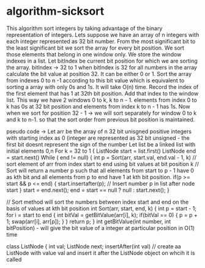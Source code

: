 # algorithm-sicksort
This algorithm sort integers by taking advantage of the binary representation of integers.
Lets suppose we have an array of n integers with each integer represented as 32 bit number.
From the most significant bit to the least significant bit we sort the array for every bit position.
We sort those elements that belong in one window only. We store the window indexes in a list.
Let bitIndex be current bit position for which we are sorting the array.
bitIndex -> 32 to 1
  when bitIndex is 32
  for all numbers in the array calculate the bit value at position 32. It can be either 0 or 1. Sort the array from indexes 0 to n -1
  according to this bit value which is equivalent to sorting a array with only 0s and 1s. It will take O(n) time.
  Record the index of the first element that has 1 at 32th bit position. Add that index to the window list. This way we have 2 windows 0 to k, k to n - 1.
  elements from index 0 to k has 0s at 32 bit position and elements from index k to n - 1 has 1s.
  Now when we sort for position 32 - 1 -> we will sort separately for window 0 to k and k to n-1. so that the sort order from previous bit position is maintained.

  pseudo code ->
Let arr be the array of n 32 bit unisgned positive integers with starting index as 0 (integer are represented as 32 bit unsigned - the first bit doesnt represent the sign of the number
Let list be a linked list with initial elements 0,n 
For k = 32 to 1 {
  ListNode start = list.first()
  ListNode end  = start.next()
  While ( end != null)
  {
     int p = Sort(arr, start.val, end.val - 1, k) // sort element of arr from index start to end using bit values at bit position k
     // Sort will return a number p such that all elements from start to p - 1 have 0 as kth bit and all elements from p to end have 1 at kth bit position.
    if(p >= start && p <= end) {
         start.insertafter(p); // Insert number p in list after node start
    }
     start = end.next();
     end = start == null ? null : start.next();
} 

// Sort method will sort the numbers between index start and end on the basis of values at kth bit position
int Sort(arr, start, end, k) {
  int p = start - 1;
  for i = start to end {
    int bitVal = getBitValue(arr[i], k);
    if(bitVal == 0) {
      p = p + 1;
      swap(arr[i], arr[p]);
    }
   }
    return p;
}
int getBitValue(int number, int bitPosition) - will give the bit value of a integer at particular position in O(1) time

class ListNode {
int val;
ListNode next;
insertAfter(int val) // create aa ListNode with value val and insert it after the ListNode object on whcih it is called
  
  
